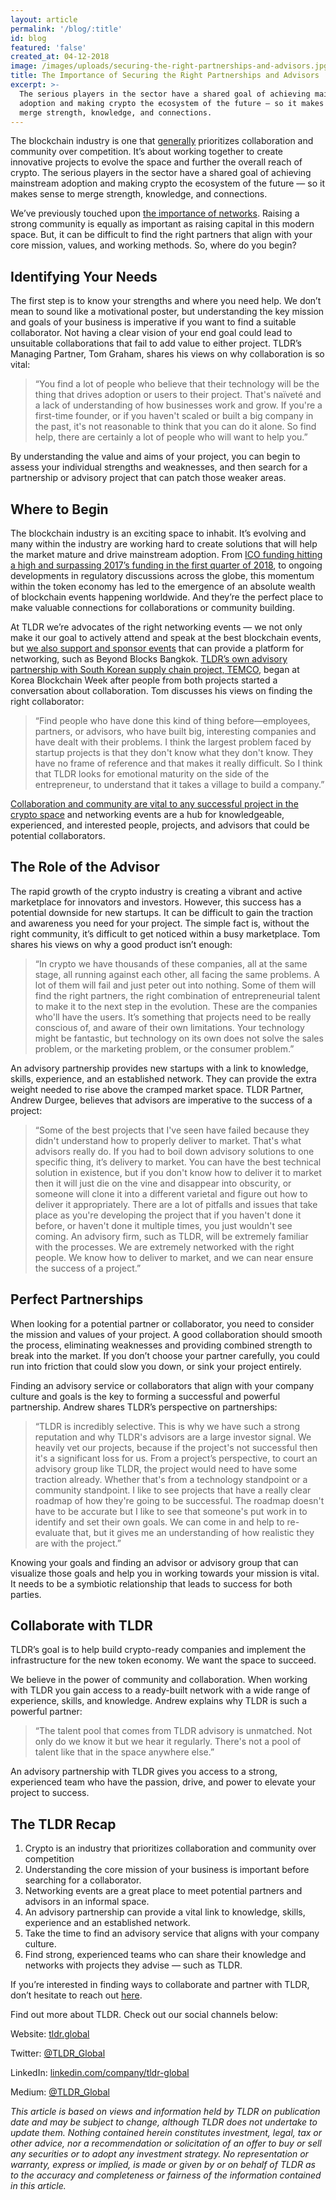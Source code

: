 ```yaml
---
layout: article
permalink: '/blog/:title'
id: blog
featured: 'false'
created_at: 04-12-2018
image: /images/uploads/securing-the-right-partnerships-and-advisors.jpg
title: The Importance of Securing the Right Partnerships and Advisors
excerpt: >-
  The serious players in the sector have a shared goal of achieving mainstream
  adoption and making crypto the ecosystem of the future — so it makes sense to
  merge strength, knowledge, and connections.
---
```

The blockchain industry is one that [generally](https://cointelegraph.com/news/bitcoin-cash-hard-fork-battle-who-is-winning-the-hash-war) prioritizes collaboration and community over competition. It’s about working together to create innovative projects to evolve the space and further the overall reach of crypto. The serious players in the sector have a shared goal of achieving mainstream adoption and making crypto the ecosystem of the future — so it makes sense to merge strength, knowledge, and connections.

We’ve previously touched upon [the importance of networks](https://tldr.global/blog/leveraging-contacts). Raising a strong community is equally as important as raising capital in this modern space. But, it can be difficult to find the right partners that align with your core mission, values, and working methods. So, where do you begin?

## Identifying Your Needs

The first step is to know your strengths and where you need help. We don’t mean to sound like a motivational poster, but understanding the key mission and goals of your business is imperative if you want to find a suitable collaborator. Not having a clear vision of your end goal could lead to unsuitable collaborations that fail to add value to either project. TLDR’s Managing Partner, Tom Graham, shares his views on why collaboration is so vital:

> “You find a lot of people who believe that their technology will be the thing that drives adoption or users to their project. That's naïveté and a lack of understanding of how businesses work and grow. If you're a first-time founder, or if you haven't scaled or built a big company in the past, it's not reasonable to think that you can do it alone. So find help, there are certainly a lot of people who will want to help you.”

By understanding the value and aims of your project, you can begin to assess your individual strengths and weaknesses, and then search for a partnership or advisory project that can patch those weaker areas.

## Where to Begin

The blockchain industry is an exciting space to inhabit. It’s evolving and many within the industry are working hard to create solutions that will help the market mature and drive mainstream adoption. From [ICO funding hitting a high and surpassing 2017’s funding in the first quarter of 2018](https://www.coindesk.com/6-3-billion-2018-ico-funding-already-outpaced-2017/), to ongoing developments in regulatory discussions across the globe, this momentum within the token economy has led to the emergence of an absolute wealth of blockchain events happening worldwide. And they’re the perfect place to make valuable connections for collaborations or community building.

At TLDR we’re advocates of the right networking events — we not only make it our goal to actively attend and speak at the best blockchain events, but [we also support and sponsor events](https://medium.com/@TLDR_Global/tldr-looking-ahead-to-beyond-blocks-bangkok-f7b80dbcc3c9) that can provide a platform for networking, such as Beyond Blocks Bangkok. [TLDR’s own advisory partnership with South Korean supply chain project, TEMCO](https://medium.com/@TLDR_Global/tldr-signs-first-south-korean-based-project-temco-2d225564c8cf?source=user_profile---------5------------------), began at Korea Blockchain Week after people from both projects started a conversation about collaboration. Tom discusses his views on finding the right collaborator:

> “Find people who have done this kind of thing before—employees, partners, or advisors, who have built big, interesting companies and have dealt with their problems. I think the largest problem faced by startup projects is that they don't know what they don't know. They have no frame of reference and that makes it really difficult. So I think that TLDR looks for emotional maturity on the side of the entrepreneur, to understand that it takes a village to build a company.”

[Collaboration and community are vital to any successful project in the crypto space](https://medium.com/@TLDR_Global/the-importance-of-community-and-engagement-80d8cbbef6d8) and networking events are a hub for knowledgeable, experienced, and interested people, projects, and advisors that could be potential collaborators.

## The Role of the Advisor

The rapid growth of the crypto industry is creating a vibrant and active marketplace for innovators and investors. However, this success has a potential downside for new startups. It can be difficult to gain the traction and awareness you need for your project. The simple fact is, without the right community, it’s difficult to get noticed within a busy marketplace. Tom shares his views on why a good product isn’t enough:

> “In crypto we have thousands of these companies, all at the same stage, all running against each other, all facing the same problems. A lot of them will fail and just peter out into nothing. Some of them will find the right partners, the right combination of entrepreneurial talent to make it to the next step in the evolution. These are the companies who'll have the users. It’s something that projects need to be really conscious of, and aware of their own limitations. Your technology might be fantastic, but technology on its own does not solve the sales problem, or the marketing problem, or the consumer problem.”

An advisory partnership provides new startups with a link to knowledge, skills, experience, and an established network. They can provide the extra weight needed to rise above the cramped market space. TLDR Partner, Andrew Durgee, believes that advisors are imperative to the success of a project:

> “Some of the best projects that I've seen have failed because they didn't understand how to properly deliver to market. That's what advisors really do. If you had to boil down advisory solutions to one specific thing, it’s delivery to market. You can have the best technical solution in existence, but if you don't know how to deliver it to market then it will just die on the vine and disappear into obscurity, or someone will clone it into a different varietal and figure out how to deliver it appropriately. There are a lot of pitfalls and issues that take place as you're developing the project that if you haven't done it before, or haven't done it multiple times, you just wouldn't see coming. An advisory firm, such as TLDR, will be extremely familiar with the processes. We are extremely networked with the right people. We know how to deliver to market, and we can near ensure the success of a project.”

## Perfect Partnerships

When looking for a potential partner or collaborator, you need to consider the mission and values of your project. A good collaboration should smooth the process, eliminating weaknesses and providing combined strength to break into the market. If you don’t choose your partner carefully, you could run into friction that could slow you down, or sink your project entirely.

Finding an advisory service or collaborators that align with your company culture and goals is the key to forming a successful and powerful partnership. Andrew shares TLDR’s perspective on partnerships:

> “TLDR is incredibly selective. This is why we have such a strong reputation and why TLDR's advisors are a large investor signal. We heavily vet our projects, because if the project's not successful then it's a significant loss for us. From a project’s perspective, to court an advisory group like TLDR, the project would need to have some traction already. Whether that's from a technology standpoint or a community standpoint. I like to see projects that have a really clear roadmap of how they're going to be successful. The roadmap doesn't have to be accurate but I like to see that someone's put work in to identify and set their own goals. We can come in and help to re-evaluate that, but it gives me an understanding of how realistic they are with the project.”

Knowing your goals and finding an advisor or advisory group that can visualize those goals and help you in working towards your mission is vital. It needs to be a symbiotic relationship that leads to success for both parties.

## Collaborate with TLDR

TLDR’s goal is to help build crypto-ready companies and implement the infrastructure for the new token economy. We want the space to succeed.

We believe in the power of community and collaboration. When working with TLDR you gain access to a ready-built network with a wide range of experience, skills, and knowledge. Andrew explains why TLDR is such a powerful partner:

> “The talent pool that comes from TLDR advisory is unmatched. Not only do we know it but we hear it regularly. There's not a pool of talent like that in the space anywhere else.”

An advisory partnership with TLDR gives you access to a strong, experienced team who have the passion, drive, and power to elevate your project to success.

## The TLDR Recap

1. Crypto is an industry that prioritizes collaboration and community over competition
2. Understanding the core mission of your business is important before searching for a collaborator.
3. Networking events are a great place to meet potential partners and advisors in an informal space.
4. An advisory partnership can provide a vital link to knowledge, skills, experience and an established network.
5. Take the time to find an advisory service that aligns with your company culture.
6. Find strong, experienced teams who can share their knowledge and networks with projects they advise — such as TLDR.

If you’re interested in finding ways to collaborate and partner with TLDR, don’t hesitate to reach out [here](https://www.tldr.global/contact).

Find out more about TLDR. Check out our social channels below:

Website: [tldr.global](https://tldr.global)

Twitter: [@TLDR_Global](https://twitter.com/TLDR_Global)

LinkedIn: [linkedin.com/company/tldr-global](https://www.linkedin.com/company/tldr-global/)

Medium: [@TLDR_Global](https://medium.com/@TLDR_Global)

_This article is based on views and information held by TLDR on publication date and may be subject to change, although TLDR does not undertake to update them. Nothing contained herein constitutes investment, legal, tax or other advice, nor a recommendation or solicitation of an offer to buy or sell any securities or to adopt any investment strategy. No representation or warranty, express or implied, is made or given by or on behalf of TLDR as to the accuracy and completeness or fairness of the information contained in this article._
